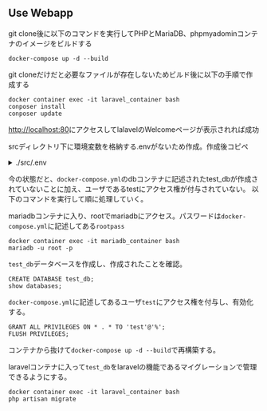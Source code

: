 ## Use Webapp

git clone後に以下のコマンドを実行してPHPとMariaDB、phpmyadominコンテナのイメージをビルドする
```
docker-compose up -d --build
```
git cloneだけだと必要なファイルが存在しないためビルド後に以下の手順で作成する
```
docker container exec -it laravel_container bash
conposer install
conposer update
```
[http://localhost:80](http://localhost:80)にアクセスしてlalavelのWelcomeページが表示されれば成功

srcディレクトリ下に環境変数を格納する.envがないため作成。作成後コピペ
<details>

<summary>./src/.env</summary>

```
APP_NAME=Laravel
APP_ENV=local
APP_KEY=base64:fOI0U6dDAKbcKgY3HWmAPW50wiG8rG4RIZbIc9Ygc54=
APP_DEBUG=true
APP_URL=http://localhost

LOG_CHANNEL=stack
LOG_DEPRECATIONS_CHANNEL=null
LOG_LEVEL=debug

DB_CONNECTION=mysql
DB_HOST=db
DB_PORT=3306
DB_DATABASE=test_db
DB_USERNAME=test
DB_PASSWORD=testpass

BROADCAST_DRIVER=log
CACHE_DRIVER=file
FILESYSTEM_DISK=local
QUEUE_CONNECTION=sync
SESSION_DRIVER=file
SESSION_LIFETIME=120

MEMCACHED_HOST=127.0.0.1

REDIS_HOST=127.0.0.1
REDIS_PASSWORD=null
REDIS_PORT=6379

MAIL_MAILER=smtp
MAIL_HOST=mailpit
MAIL_PORT=1025
MAIL_USERNAME=null
MAIL_PASSWORD=null
MAIL_ENCRYPTION=null
MAIL_FROM_ADDRESS="hello@example.com"
MAIL_FROM_NAME="${APP_NAME}"

AWS_ACCESS_KEY_ID=
AWS_SECRET_ACCESS_KEY=
AWS_DEFAULT_REGION=us-east-1
AWS_BUCKET=
AWS_USE_PATH_STYLE_ENDPOINT=false

PUSHER_APP_ID=
PUSHER_APP_KEY=
PUSHER_APP_SECRET=
PUSHER_HOST=
PUSHER_PORT=443
PUSHER_SCHEME=https
PUSHER_APP_CLUSTER=mt1

VITE_PUSHER_APP_KEY="${PUSHER_APP_KEY}"
VITE_PUSHER_HOST="${PUSHER_HOST}"
VITE_PUSHER_PORT="${PUSHER_PORT}"
VITE_PUSHER_SCHEME="${PUSHER_SCHEME}"
VITE_PUSHER_APP_CLUSTER="${PUSHER_APP_CLUSTER}"
```

</details>

今の状態だと、`docker-compose.yml`のdbコンテナに記述されたtest_dbが作成されていないことに加え、ユーザであるtestにアクセス権が付与されていない。
以下のコマンドを実行して順に処理していく。

mariadbコンテナに入り、rootでmariadbにアクセス。パスワードは`docker-compose.yml`に記述してある`rootpass`
```
docker container exec -it mariadb_container bash
mariadb -u root -p
```

`test_db`データベースを作成し、作成されたことを確認。
```
CREATE DATABASE test_db;
show databases;
```

`docker-compose.yml`に記述してあるユーザ`test`にアクセス権を付与し、有効化する。
```
GRANT ALL PRIVILEGES ON * . * TO 'test'@'%';
FLUSH PRIVILEGES;
```

コンテナから抜けて`docker-compose up -d --build`で再構築する。

laravelコンテナに入って`test_db`をlaravelの機能であるマイグレーションで管理できるようにする。
```
docker container exec -it laravel_container bash
php artisan migrate
```
